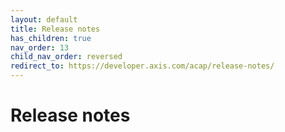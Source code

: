 ```yaml
---
layout: default
title: Release notes
has_children: true
nav_order: 13
child_nav_order: reversed
redirect_to: https://developer.axis.com/acap/release-notes/
---
```


# Release notes
